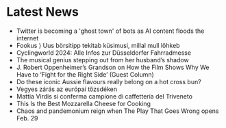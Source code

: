 # Latest News
-  Twitter is becoming a 'ghost town' of bots as AI content floods the internet
-  Fookus ⟩ Uus börsitipp tekitab küsimusi, millal mull lõhkeb
-  Cyclingworld 2024: Alle Infos zur Düsseldorfer Fahrradmesse
-  The musical genius stepping out from her husband’s shadow
-  J. Robert Oppenheimer’s Grandson on How the Film Shows Why We Have to ‘Fight for the Right Side’ (Guest Column)
-  Do these iconic Aussie flavours really belong on a hot cross bun?
-  Vegyes zárás az európai tőzsdéken
-  Mattia Virdis si conferma campione di caffetteria del Triveneto
-  This Is the Best Mozzarella Cheese for Cooking
-  Chaos and pandemonium reign when The Play That Goes Wrong opens Feb. 29

